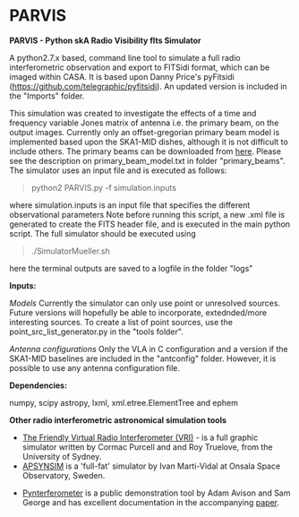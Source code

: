 # PARVIS 

<p><b>PARVIS - Python skA Radio Visibility fIts Simulator </b></p>

A python2.7.x based, command line tool to  simulate a full radio interferometric observation and export to FITSidi format, which can be imaged within CASA. It is based upon Danny Price's pyFitsidi (https://github.com/telegraphic/pyfitsidi). An updated version is included in the "Imports" folder.

This simulation was created to investigate the effects of a time and frequency variable Jones matrix of antenna i.e. the primary beam, on the output images.  Currently only an offset-gregorian primary beam model is
implemented based upon the SKA1-MID dishes, although it is not difficult to include others.
The primary beams can be downloaded from <a href="https://www.dropbox.com/s/pmkck48tc78esda/SKA_MID_Primary_Beams.tgz?dl=0">here</a>. Please see the description on primary_beam_model.txt in folder "primary_beams". The simulator uses an input file and is executed as follows:

>python2 PARVIS.py -f simulation.inputs
    
where simulation.inputs is an input file that specifies the different observational parameters
Note before running this script, a new .xml file is generated to create the FITS header file, and is executed in the main python script. 
The full simulator should be executed using 

>./SimulatorMueller.sh 

here the terminal outputs are saved to a logfile in the folder "logs"

<p><b>Inputs:</b></p>

<p><i>Models</i> Currently the simulator can only use point or unresolved sources. Future versions will hopefully be able to incorporate, extednded/more interesting sources. To create a list of point sources, use the point_src_list_generator.py in the "tools folder". </p> 

<p><i>Antenna configurations</i> Only the VLA in C configuration and a version if the SKA1-MID baselines are included in the "antconfig" folder. However, it is possible to use any antenna configuration file. </p>


<p><b>Dependencies:</b></p>

numpy, scipy astropy, lxml, xml.etree.ElementTree and ephem

<p><b>Other radio interferometric astronomical simulation tools</b></p>

<ul>
  <li><a href = "https://github.com/crpurcell/friendlyVRI"> The Friendly Virtual Radio Interferometer (VRI)</a> - is a full graphic simulator written by Cormac Purcell and and Roy Truelove, from the University of Sydney.</li>
  <li><a href="https://launchpad.net/apsynsim">APSYNSIM</a>  is a 'full-fat' simulator by Ivan Marti-Vidal at Onsala Space Observatory, Sweden.</li>
  <li>

<a href="http://www.jb.man.ac.uk/pynterferometer/">Pynterferometer</a> is a public demonstration tool by Adam Avison and Sam George and has excellent documentation in the accompanying <a href="http://iopscience.iop.org/article/10.1088/0143-0807/34/1/7/meta;jsessionid=8C4EF5D281393737D6473793D4E70962.c3.iopscience.cld.iop.org">paper</a>.</li>
</ul> 



